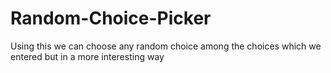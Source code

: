 # Random-Choice-Picker
Using this we can choose any random choice among the choices which we entered  but in a more interesting way
